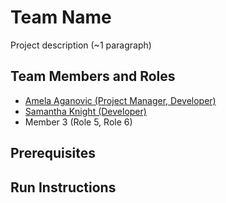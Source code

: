 # Team Name

Project description (~1 paragraph)

## Team Members and Roles

* [Amela Aganovic (Project Manager, Developer)](github.com/aganovia/CIS350-HW2-Aganovic)
* [Samantha Knight (Developer)](https://github.com/knigsam/CIS350-HW2-Knight) 
* Member 3 (Role 5, Role 6)

## Prerequisites

## Run Instructions
